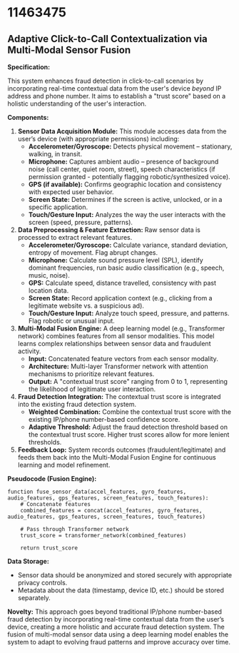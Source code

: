 # 11463475

## Adaptive Click-to-Call Contextualization via Multi-Modal Sensor Fusion

**Specification:**

This system enhances fraud detection in click-to-call scenarios by incorporating real-time contextual data from the user's device *beyond* IP address and phone number. It aims to establish a "trust score" based on a holistic understanding of the user's interaction.

**Components:**

1.  **Sensor Data Acquisition Module:** This module accesses data from the user’s device (with appropriate permissions) including:
    *   **Accelerometer/Gyroscope:**  Detects physical movement – stationary, walking, in transit.
    *   **Microphone:** Captures ambient audio – presence of background noise (call center, quiet room, street), speech characteristics (if permission granted - potentially flagging robotic/synthesized voice).
    *   **GPS (if available):**  Confirms geographic location and consistency with expected user behavior.
    *   **Screen State:** Determines if the screen is active, unlocked, or in a specific application.
    *   **Touch/Gesture Input:** Analyzes the way the user interacts with the screen (speed, pressure, patterns).
2.  **Data Preprocessing & Feature Extraction:**  Raw sensor data is processed to extract relevant features.
    *   **Accelerometer/Gyroscope:**  Calculate variance, standard deviation, entropy of movement. Flag abrupt changes.
    *   **Microphone:**  Calculate sound pressure level (SPL), identify dominant frequencies, run basic audio classification (e.g., speech, music, noise).
    *   **GPS:** Calculate speed, distance travelled, consistency with past location data.
    *   **Screen State:**  Record application context (e.g., clicking from a legitimate website vs. a suspicious ad).
    *   **Touch/Gesture Input:** Analyze touch speed, pressure, and patterns. Flag robotic or unusual input.
3.  **Multi-Modal Fusion Engine:** A deep learning model (e.g., Transformer network) combines features from all sensor modalities.  This model learns complex relationships between sensor data and fraudulent activity. 
    *   **Input:** Concatenated feature vectors from each sensor modality.
    *   **Architecture:** Multi-layer Transformer network with attention mechanisms to prioritize relevant features.
    *   **Output:** A "contextual trust score" ranging from 0 to 1, representing the likelihood of legitimate user interaction.
4.  **Fraud Detection Integration:** The contextual trust score is integrated into the existing fraud detection system.
    *   **Weighted Combination:** Combine the contextual trust score with the existing IP/phone number-based confidence score.
    *   **Adaptive Threshold:** Adjust the fraud detection threshold based on the contextual trust score.  Higher trust scores allow for more lenient thresholds.
5. **Feedback Loop:** System records outcomes (fraudulent/legitimate) and feeds them back into the Multi-Modal Fusion Engine for continuous learning and model refinement.

**Pseudocode (Fusion Engine):**

```
function fuse_sensor_data(accel_features, gyro_features, audio_features, gps_features, screen_features, touch_features):
    # Concatenate features
    combined_features = concat(accel_features, gyro_features, audio_features, gps_features, screen_features, touch_features)

    # Pass through Transformer network
    trust_score = transformer_network(combined_features)

    return trust_score
```

**Data Storage:**

*   Sensor data should be anonymized and stored securely with appropriate privacy controls.
*   Metadata about the data (timestamp, device ID, etc.) should be stored separately.

**Novelty:** This approach goes beyond traditional IP/phone number-based fraud detection by incorporating real-time contextual data from the user’s device, creating a more holistic and accurate fraud detection system.  The fusion of multi-modal sensor data using a deep learning model enables the system to adapt to evolving fraud patterns and improve accuracy over time.